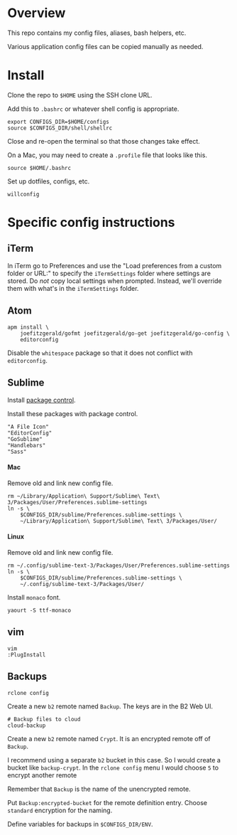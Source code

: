 # Overview

This repo contains my config files, aliases, bash helpers, etc.

Various application config files can be copied manually as needed.

# Install

Clone the repo to `$HOME` using the SSH clone URL.

Add this to `.bashrc` or whatever shell config is appropriate.

```
export CONFIGS_DIR=$HOME/configs
source $CONFIGS_DIR/shell/shellrc
```

Close and re-open the terminal so that those changes take effect.

On a Mac, you may need to create a `.profile` file that looks like this.

```
source $HOME/.bashrc
```

Set up dotfiles, configs, etc.

```
willconfig
```

# Specific config instructions

## iTerm

In iTerm go to Preferences and use the "Load preferences from a custom folder or URL:" to specify the `iTermSettings` folder where settings are stored. Do *not* copy local settings when prompted. Instead, we'll override them with what's in the `iTermSettings` folder.

## Atom

```
apm install \
	joefitzgerald/gofmt joefitzgerald/go-get joefitzgerald/go-config \
	editorconfig
```

Disable the `whitespace` package so that it does not conflict with `editorconfig`.

## Sublime

Install [package control](https://packagecontrol.io/installation).

Install these packages with package control.

```
"A File Icon"
"EditorConfig"
"GoSublime"
"Handlebars"
"Sass"
```

#### Mac

Remove old and link new config file.

```
rm ~/Library/Application\ Support/Sublime\ Text\ 3/Packages/User/Preferences.sublime-settings
ln -s \
	$CONFIGS_DIR/sublime/Preferences.sublime-settings \
	~/Library/Application\ Support/Sublime\ Text\ 3/Packages/User/
```

#### Linux

Remove old and link new config file.

```
rm ~/.config/sublime-text-3/Packages/User/Preferences.sublime-settings
ln -s \
	$CONFIGS_DIR/sublime/Preferences.sublime-settings \
	~/.config/sublime-text-3/Packages/User/
```

Install `monaco` font.

```
yaourt -S ttf-monaco
```

## vim

```
vim
:PlugInstall
```

## Backups

```
rclone config
```

Create a new `b2` remote named `Backup`. The keys are in the B2 Web UI.

```
# Backup files to cloud
cloud-backup
```

Create a new `b2` remote named `Crypt`. It is an encrypted remote off of `Backup`.

I recommend using a separate `b2` bucket in this case. So I would create a bucket like `backup-crypt`. In the `rclone config` menu I would choose `5` to encrypt another remote

Remember that `Backup` is the name of the unencrypted remote.

Put `Backup:encrypted-bucket` for the remote definition entry. Choose `standard` encryption for the naming.

Define variables for backups in `$CONFIGS_DIR/ENV`.

